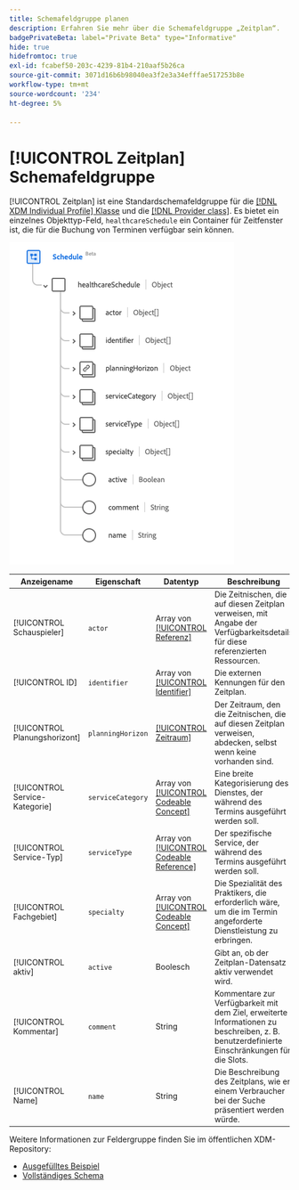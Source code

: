 ```yaml
---
title: Schemafeldgruppe planen
description: Erfahren Sie mehr über die Schemafeldgruppe „Zeitplan“.
badgePrivateBeta: label="Private Beta" type="Informative"
hide: true
hidefromtoc: true
exl-id: fcabef50-203c-4239-81b4-210aaf5b26ca
source-git-commit: 3071d16b6b98040ea3f2e3a34efffae517253b8e
workflow-type: tm+mt
source-wordcount: '234'
ht-degree: 5%

---
```


# [!UICONTROL Zeitplan] Schemafeldgruppe

[!UICONTROL Zeitplan] ist eine Standardschemafeldgruppe für die [[!DNL XDM Individual Profile] Klasse](../../../classes/individual-profile.md) und die [[!DNL Provider class]](../../../classes/provider.md). Es bietet ein einzelnes Objekttyp-Feld, `healthcareSchedule` ein Container für Zeitfenster ist, die für die Buchung von Terminen verfügbar sein können.

![Feldergruppenstruktur](../../../images/healthcare/field-groups/schedule.png)

| Anzeigename | Eigenschaft | Datentyp | Beschreibung |
| --- | --- | --- | --- |
| [!UICONTROL Schauspieler] | `actor` | Array von [[!UICONTROL Referenz]](../data-types/reference.md) | Die Zeitnischen, die auf diesen Zeitplan verweisen, mit Angabe der Verfügbarkeitsdetails für diese referenzierten Ressourcen. |
| [!UICONTROL ID] | `identifier` | Array von [[!UICONTROL Identifier]](../data-types/identifier.md) | Die externen Kennungen für den Zeitplan. |
| [!UICONTROL Planungshorizont] | `planningHorizon` | [[!UICONTROL Zeitraum]](../data-types/period.md) | Der Zeitraum, den die Zeitnischen, die auf diesen Zeitplan verweisen, abdecken, selbst wenn keine vorhanden sind. |
| [!UICONTROL Service-Kategorie] | `serviceCategory` | Array von [[!UICONTROL Codeable Concept]](../data-types/codeable-concept.md) | Eine breite Kategorisierung des Dienstes, der während des Termins ausgeführt werden soll. |
| [!UICONTROL Service-Typ] | `serviceType` | Array von [[!UICONTROL Codeable Reference]](../data-types/codeable-reference.md) | Der spezifische Service, der während des Termins ausgeführt werden soll. |
| [!UICONTROL Fachgebiet] | `specialty` | Array von [[!UICONTROL Codeable Concept]](../data-types/codeable-concept.md) | Die Spezialität des Praktikers, die erforderlich wäre, um die im Termin angeforderte Dienstleistung zu erbringen. |
| [!UICONTROL aktiv] | `active` | Boolesch | Gibt an, ob der Zeitplan-Datensatz aktiv verwendet wird. |
| [!UICONTROL Kommentar] | `comment` | String | Kommentare zur Verfügbarkeit mit dem Ziel, erweiterte Informationen zu beschreiben, z. B. benutzerdefinierte Einschränkungen für die Slots. |
| [!UICONTROL Name] | `name` | String | Die Beschreibung des Zeitplans, wie er einem Verbraucher bei der Suche präsentiert werden würde. |

Weitere Informationen zur Feldergruppe finden Sie im öffentlichen XDM-Repository:

* [Ausgefülltes Beispiel](https://github.com/adobe/xdm/blob/master/extensions/industry/healthcare/fhir/fieldgroups/schedule.example.1.json)
* [Vollständiges Schema](https://github.com/adobe/xdm/blob/master/extensions/industry/healthcare/fhir/fieldgroups/schedule.schema.json)
